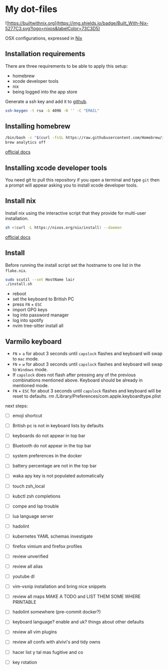 # My dot-files

![https://builtwithnix.org](https://img.shields.io/badge/Built_With-Nix-5277C3.svg?logo=nixos&labelColor=73C3D5)

OSX configurations, expressed in [Nix](https://nixos.org/nix)

## Installation requirements

There are three requirements to be able to apply this setup:

- homebrew
- xcode developer tools
- nix
- being logged into the app store

Generate a ssh key and add it to [github](https://docs.github.com/en/authentication/connecting-to-github-with-ssh/adding-a-new-ssh-key-to-your-github-account).

```bash
ssh-keygen -t rsa -b 4096 -N '' -C "EMAIL"
```

## Installing homebrew

```bash
/bin/bash -c "$(curl -fsSL https://raw.githubusercontent.com/Homebrew/install/HEAD/install.sh)"
brew analytics off
```

[official docs](https://brew.sh)

## Installing xcode developer tools

You need git to pull this repository if you open a terminal and type `git` then
a prompt will appear asking you to install xcode developer tools.

## Install nix

Install nix using the interactive script that they provide for multi-user
installation.

```bash
sh <(curl -L https://nixos.org/nix/install) --daemon
```

[official docs](https://nixos.org/download.html)

## Install

Before running the install script set the hostname to one list in the `flake.nix`.

```bash
sudo scutil --set HostName lair
./install.sh
```

- reboot
- set the keyboard to British PC
- press `FN` + `ESC`
- import GPG keys
- log into password manager
- log into spotify
- nvim tree-sitter install all

## Varmilo keyboard

- `FN` + `a` for about 3 seconds until `capslock` flashes and keyboard will swap to `mac` mode.
- `FN` + `w` for about 3 seconds until `capslock` flashes and keyboard will swap to `Windows` mode.
- If `capslock` does not flash after pressing any of the previous combinations mentioned above. Keyboard
  should be already in mentioned mode.
- `FN` + `ESC` for about 3 seconds until `capslock` flashes and keyboard will be reset to defaults.
  rm /Library/Preferences/com.apple.keyboardtype.plist

next steps:

- [ ] emoji shortcut
- [ ] British pc is not in keyboard lists by defaults
- [ ] keyboards do not appear in top bar
- [ ] Bluetooth do not appear in the top bar
- [ ] system preferences in the docker
- [ ] battery percentage are not in the top bar
- [ ] waka apy key is not populated automatically
- [ ] touch zsh_local

- [ ] kubctl zsh completions
- [ ] compe and lsp trouble
- [ ] lua language server
- [ ] hadolint
- [ ] kubernetes YAML schemas investigate
- [ ] firefox vimium and firefox profiles
- [ ] review unverified
- [ ] review all alias
- [ ] youtube dl
- [ ] vim-vsnip installation and bring nice snippets
- [ ] review all maps MAKE A TODO and LIST THEM SOME WHERE PRINTABLE
- [ ] hadolint somewhere (pre-commit docker?)
- [ ] keyboard language? enable and uk? things about other defaults
- [ ] review all vim plugins
- [ ] review all confs with alvivi's and tidy owns
- [ ] hacer list y tal mas fugitive and co
- [ ] key rotation

